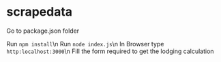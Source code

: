 # scrapedata

Go to package.json folder

Run `npm install`\n
Run `node index.js`\n
In Browser type `http:localhost:3000`\n
Fill the form required to get the lodging calculation
